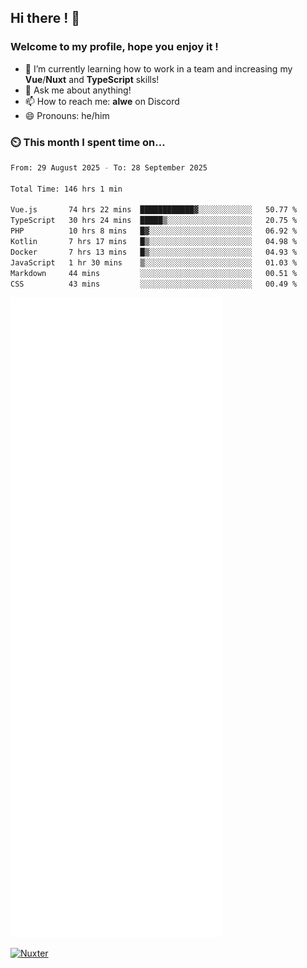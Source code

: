 ## Hi there ! 👋

### Welcome to my profile, hope you enjoy it !

- 🌱 I’m currently learning how to work in a team and increasing my **Vue**/**Nuxt** and **TypeScript** skills!
- 💬 Ask me about anything!
- 📫 How to reach me: **alwe** on Discord
- 😄 Pronouns: he/him

### ⏲️ This month I spent time on...

<!--START_SECTION:waka-->

```bash
From: 29 August 2025 - To: 28 September 2025

Total Time: 146 hrs 1 min

Vue.js       74 hrs 22 mins  ████████████▓░░░░░░░░░░░░   50.77 %
TypeScript   30 hrs 24 mins  █████▒░░░░░░░░░░░░░░░░░░░   20.75 %
PHP          10 hrs 8 mins   █▓░░░░░░░░░░░░░░░░░░░░░░░   06.92 %
Kotlin       7 hrs 17 mins   █▒░░░░░░░░░░░░░░░░░░░░░░░   04.98 %
Docker       7 hrs 13 mins   █▒░░░░░░░░░░░░░░░░░░░░░░░   04.93 %
JavaScript   1 hr 30 mins    ▒░░░░░░░░░░░░░░░░░░░░░░░░   01.03 %
Markdown     44 mins         ░░░░░░░░░░░░░░░░░░░░░░░░░   00.51 %
CSS          43 mins         ░░░░░░░░░░░░░░░░░░░░░░░░░   00.49 %
```

<!--END_SECTION:waka-->

![Metrics](./github-metrics.svg)

[![Nuxter](https://nuxters.nuxt.com/card/zAlweNy26/og.png)](https://nuxters.nuxt.com/zAlweNy26)
